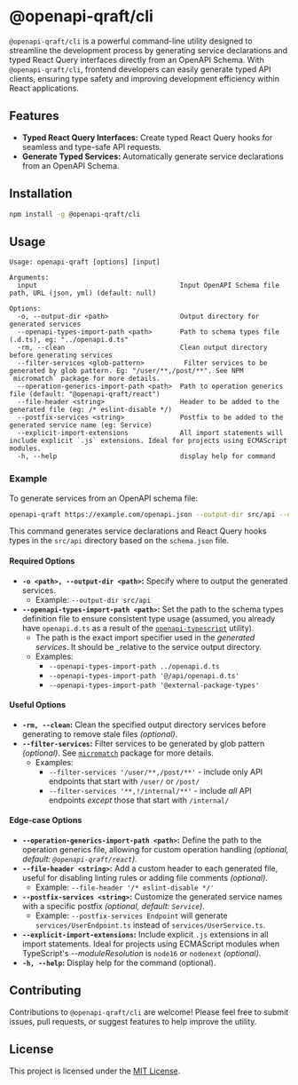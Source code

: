 # @openapi-qraft/cli

`@openapi-qraft/cli` is a powerful command-line utility designed to streamline the development process by generating
service declarations and typed React Query interfaces directly from an OpenAPI Schema. With `@openapi-qraft/cli`,
frontend developers can easily generate typed API clients, ensuring type safety and improving development efficiency
within React applications.

## Features

- **Typed React Query Interfaces:** Create typed React Query hooks for seamless and type-safe API requests.
- **Generate Typed Services:** Automatically generate service declarations from an OpenAPI Schema.

## Installation

```bash
npm install -g @openapi-qraft/cli
```

## Usage

```
Usage: openapi-qraft [options] [input]

Arguments:
  input                                    Input OpenAPI Schema file path, URL (json, yml) (default: null)

Options:
  -o, --output-dir <path>                  Output directory for generated services
  --openapi-types-import-path <path>       Path to schema types file (.d.ts), eg: "../openapi.d.ts"
  -rm, --clean                             Clean output directory before generating services
  --filter-services <glob-pattern>          Filter services to be generated by glob pattern. Eg: "/user/**,/post/**". See NPM `micromatch` package for more details.
  --operation-generics-import-path <path>  Path to operation generics file (default: "@openapi-qraft/react")
  --file-header <string>                   Header to be added to the generated file (eg: /* eslint-disable */)
  --postfix-services <string>              Postfix to be added to the generated service name (eg: Service)
  --explicit-import-extensions             All import statements will include explicit `.js` extensions. Ideal for projects using ECMAScript modules.
  -h, --help                               display help for command
```

### Example

To generate services from an OpenAPI schema file:

```bash
openapi-qraft https://example.com/openapi.json --output-dir src/api --openapi-types-import-path ../openapi.d.ts
```

This command generates service declarations and React Query hooks types in the `src/api` directory based on
the `schema.json` file.

#### Required Options

- **`-o <path>, --output-dir <path>`:** Specify where to output the generated services.
  - Example: `--output-dir src/api`
- **`--openapi-types-import-path <path>`:** Set the path to the schema types definition file to ensure consistent type
  usage (assumed, you already have `openapi.d.ts` as a result of the [`openapi-typescript`](https://github.com/drwpow/openapi-typescript) utility).
  - The path is the exact import specifier used in the _generated services_. It should be \_relative to the service
    output directory.
  - Examples:
    - `--openapi-types-import-path ../openapi.d.ts`
    - `--openapi-types-import-path '@/api/openapi.d.ts'`
    - `--openapi-types-import-path '@external-package-types'`

#### Useful Options

- **`-rm, --clean`:** Clean the specified output directory services before generating to remove stale files _(optional)_.
- **`--filter-services`:** Filter services to be generated by glob pattern _(optional)_. See [`micromatch`](https://github.com/micromatch/micromatch)
  package for more details.
  - Examples:
    - `--filter-services '/user/**,/post/**'` - include only API endpoints that start with `/user/` or `/post/`
    - `--filter-services '**,!/internal/**'` - include _all_ API endpoints _except_ those that start with `/internal/`

#### Edge-case Options

- **`--operation-generics-import-path <path>`:** Define the path to the operation generics file, allowing for custom
  operation handling _(optional, default: `@openapi-qraft/react`)_.
- **`--file-header <string>`:** Add a custom header to each generated file, useful for disabling linting rules or adding file
  comments _(optional)_.
  - Example: `--file-header '/* eslint-disable */'`
- **`--postfix-services <string>`:** Customize the generated service names with a specific postfix _(optional, default: `Service`)_.
  - Example: `--postfix-services Endpoint` will generate `services/UserEndpoint.ts` instead of `services/UserService.ts`.
- **`--explicit-import-extensions`:** Include explicit `.js` extensions in all import statements. Ideal for projects
  using ECMAScript modules when TypeScript's _--moduleResolution_ is `node16` or `nodenext` _(optional)_.
- **`-h, --help`:** Display help for the command (optional).

## Contributing

Contributions to `@openapi-qraft/cli` are welcome! Please feel free to submit issues, pull requests, or suggest features
to help improve the utility.

## License

This project is licensed under the [MIT License](https://opensource.org/license/mit/).
